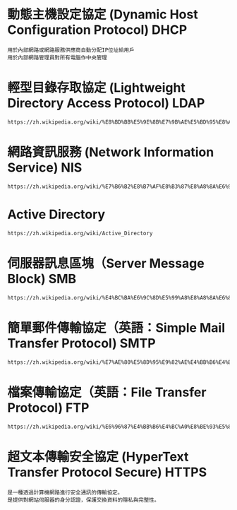 # 動態主機設定協定 (Dynamic Host Configuration Protocol) DHCP
~~~
用於內部網路或網路服務供應商自動分配IP位址給用戶
用於內部網路管理員對所有電腦作中央管理
~~~
# 輕型目錄存取協定 (Lightweight Directory Access Protocol) LDAP
~~~
https://zh.wikipedia.org/wiki/%E8%BD%BB%E5%9E%8B%E7%9B%AE%E5%BD%95%E8%AE%BF%E9%97%AE%E5%8D%8F%E8%AE%AE
~~~
# 網路資訊服務 (Network Information Service) NIS
~~~
https://zh.wikipedia.org/wiki/%E7%B6%B2%E8%B7%AF%E8%B3%87%E8%A8%8A%E6%9C%8D%E5%8B%99
~~~
# Active Directory
~~~
https://zh.wikipedia.org/wiki/Active_Directory
~~~
# 伺服器訊息區塊（Server Message Block) SMB
~~~
https://zh.wikipedia.org/wiki/%E4%BC%BA%E6%9C%8D%E5%99%A8%E8%A8%8A%E6%81%AF%E5%8D%80%E5%A1%8A
~~~
# 簡單郵件傳輸協定（英語：Simple Mail Transfer Protocol) SMTP
~~~
https://zh.wikipedia.org/wiki/%E7%AE%80%E5%8D%95%E9%82%AE%E4%BB%B6%E4%BC%A0%E8%BE%93%E5%8D%8F%E8%AE%AE
~~~
# 檔案傳輸協定（英語：File Transfer Protocol) FTP
~~~
https://zh.wikipedia.org/wiki/%E6%96%87%E4%BB%B6%E4%BC%A0%E8%BE%93%E5%8D%8F%E8%AE%AE
~~~
# 超文本傳輸安全協定 (HyperText Transfer Protocol Secure) HTTPS
~~~
是一種透過計算機網路進行安全通訊的傳輸協定。
是提供對網站伺服器的身分認證，保護交換資料的隱私與完整性。
~~~


